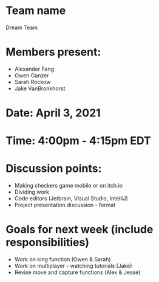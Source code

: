 
# Team name
Dream Team

# Members present:

* Alexander Fang
* Owen Ganzer
* Sarah Rockow
* Jake VanBronkhorst

# Date: April 3, 2021

# Time: 4:00pm - 4:15pm EDT


# Discussion points: 

* Making checkers game mobile or on itch.io
* Dividing work
* Code editors (Jetbrain, Visual Studio, IntelliJ)
* Project presentation discussion - format

# Goals for next week (include responsibilities)

* Work on king function (Owen & Sarah)
* Work on multiplayer - watching tutorials (Jake)
* Revise move and capture functions (Alex & Jesse)

